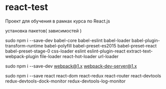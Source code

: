 # react-test
Проект для обучения в рамках курса по React.js

установка пакетов( зависимостей )

sudo npm i --save-dev babel-core babel-eslint babel-loader babel-plugin-transform-runtime babel-polyfill babel-preset-es2015 babel-preset-react babel-preset-stage-0 css-loader eslint eslint-plugin-react extract-text-webpack-plugin file-loader react-hot-loader url-loader

sudo npm i --save-dev webpack@1.x webpack-dev-server@1.x 

sudo npm i --save react react-dom react-redux react-router react-devtools redux-devtools-dock-monitor redux-devtools-log-monitor
